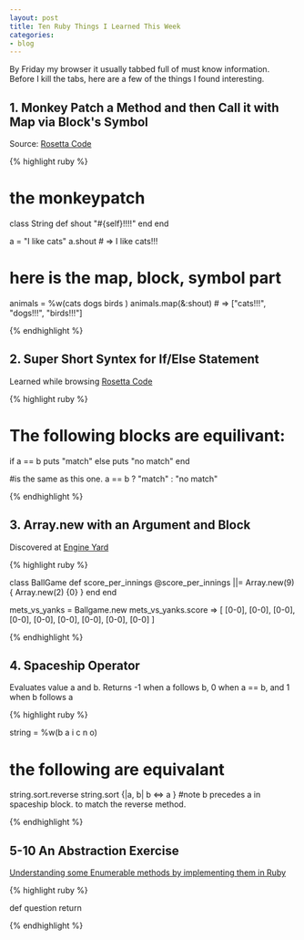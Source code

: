 ```yaml
---
layout: post
title: Ten Ruby Things I Learned This Week
categories:
- blog
---
```


By Friday my browser it usually tabbed full of must know information. Before I kill the tabs, here are a few of the things I found interesting. 

## 1. Monkey Patch a Method and then Call it with Map via Block's Symbol

Source: [Rosetta Code](http://rosettacode.org/wiki/FizzBuzz#Ruby)

{% highlight ruby %}

# the monkeypatch

class String
  def shout
    "#{self}!!!!"
  end
end

a = "I like cats"
a.shout # => I like cats!!!

# here is the map, block, symbol part

animals = %w(cats dogs birds )
animals.map(&:shout) # => ["cats!!!", "dogs!!!", "birds!!!"]

{% endhighlight %}

## 2. Super Short Syntex for If/Else Statement

Learned while browsing [Rosetta Code](http://rosettacode.org/wiki/FizzBuzz#Ruby)

{% highlight ruby %}

# The following blocks are equilivant:

if a == b 
  puts "match"
else
  puts "no match"
end

#is the same as this one.
a == b ? "match" : "no match"

{% endhighlight %}

## 3. Array.new with an Argument and Block

Discovered at [Engine Yard](https://blog.engineyard.com/2015/five-ruby-methods-you-should-be-using?utm_source=rubyweekly&utm_medium=email)

{% highlight ruby %}

class BallGame
  def score_per_innings
    @score_per_innings ||= Array.new(9) { Array.new(2) {0} }
  end
end

mets_vs_yanks = Ballgame.new 
mets_vs_yanks.score => [ [0-0], [0-0], [0-0], [0-0], [0-0], [0-0], [0-0], [0-0], [0-0] ]

{% endhighlight %}

## 4. Spaceship Operator

Evaluates value a and b. Returns -1 when a follows b, 0 when a == b, and 1 when b follows a

{% highlight ruby %}

string = %w(b a i c n o)

# the following are equivalant
string.sort.reverse
string.sort {|a, b| b <=> a } #note b precedes a in spaceship block. to match the reverse method.

{% endhighlight %} 

## 5-10 An Abstraction Exercise

[Understanding some Enumerable methods by implementing them in Ruby](http://mauricio.github.io/2015/01/12/implementing-enumerable-in-ruby.html?utm_source=rubyweekly&utm_medium=email)

{% highlight ruby %}

def question
  return 

{% endhighlight %}


